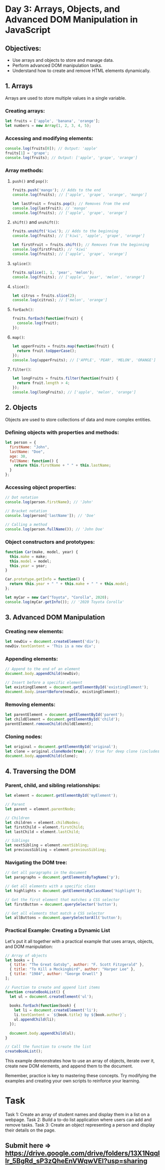 # Day 3: Arrays, Objects, and Advanced DOM Manipulation in JavaScript

## Objectives:
* Use arrays and objects to store and manage data.
* Perform advanced DOM manipulation tasks.
* Understand how to create and remove HTML elements dynamically.

## 1. Arrays

Arrays are used to store multiple values in a single variable.

### Creating arrays:

```javascript
let fruits = ['apple', 'banana', 'orange'];
let numbers = new Array(1, 2, 3, 4, 5);
```

### Accessing and modifying elements:

```javascript
console.log(fruits[0]); // Output: 'apple'
fruits[1] = 'grape';
console.log(fruits); // Output: ['apple', 'grape', 'orange']
```

### Array methods:

1. `push()` and `pop()`:
   ```javascript
   fruits.push('mango'); // Adds to the end
   console.log(fruits); // ['apple', 'grape', 'orange', 'mango']
   
   let lastFruit = fruits.pop(); // Removes from the end
   console.log(lastFruit); // 'mango'
   console.log(fruits); // ['apple', 'grape', 'orange']
   ```

2. `shift()` and `unshift()`:
   ```javascript
   fruits.unshift('kiwi'); // Adds to the beginning
   console.log(fruits); // ['kiwi', 'apple', 'grape', 'orange']
   
   let firstFruit = fruits.shift(); // Removes from the beginning
   console.log(firstFruit); // 'kiwi'
   console.log(fruits); // ['apple', 'grape', 'orange']
   ```

3. `splice()`:
   ```javascript
   fruits.splice(1, 1, 'pear', 'melon');
   console.log(fruits); // ['apple', 'pear', 'melon', 'orange']
   ```

4. `slice()`:
   ```javascript
   let citrus = fruits.slice(2);
   console.log(citrus); // ['melon', 'orange']
   ```

5. `forEach()`:
   ```javascript
   fruits.forEach(function(fruit) {
     console.log(fruit);
   });
   ```

6. `map()`:
   ```javascript
   let upperFruits = fruits.map(function(fruit) {
     return fruit.toUpperCase();
   });
   console.log(upperFruits); // ['APPLE', 'PEAR', 'MELON', 'ORANGE']
   ```

7. `filter()`:
   ```javascript
   let longFruits = fruits.filter(function(fruit) {
     return fruit.length > 4;
   });
   console.log(longFruits); // ['apple', 'melon', 'orange']
   ```

## 2. Objects

Objects are used to store collections of data and more complex entities.

### Defining objects with properties and methods:

```javascript
let person = {
  firstName: "John",
  lastName: "Doe",
  age: 30,
  fullName: function() {
    return this.firstName + " " + this.lastName;
  }
};
```

### Accessing object properties:

```javascript
// Dot notation
console.log(person.firstName); // 'John'

// Bracket notation
console.log(person['lastName']); // 'Doe'

// Calling a method
console.log(person.fullName()); // 'John Doe'
```

### Object constructors and prototypes:

```javascript
function Car(make, model, year) {
  this.make = make;
  this.model = model;
  this.year = year;
}

Car.prototype.getInfo = function() {
  return this.year + " " + this.make + " " + this.model;
};

let myCar = new Car("Toyota", "Corolla", 2020);
console.log(myCar.getInfo()); // '2020 Toyota Corolla'
```

## 3. Advanced DOM Manipulation

### Creating new elements:

```javascript
let newDiv = document.createElement('div');
newDiv.textContent = 'This is a new div';
```

### Appending elements:

```javascript
// Append to the end of an element
document.body.appendChild(newDiv);

// Insert before a specific element
let existingElement = document.getElementById('existingElement');
document.body.insertBefore(newDiv, existingElement);
```

### Removing elements:

```javascript
let parentElement = document.getElementById('parent');
let childElement = document.getElementById('child');
parentElement.removeChild(childElement);
```

### Cloning nodes:

```javascript
let original = document.getElementById('original');
let clone = original.cloneNode(true); // true for deep clone (includes children)
document.body.appendChild(clone);
```

## 4. Traversing the DOM

### Parent, child, and sibling relationships:

```javascript
let element = document.getElementById('myElement');

// Parent
let parent = element.parentNode;

// Children
let children = element.childNodes;
let firstChild = element.firstChild;
let lastChild = element.lastChild;

// Siblings
let nextSibling = element.nextSibling;
let previousSibling = element.previousSibling;
```

### Navigating the DOM tree:

```javascript
// Get all paragraphs in the document
let paragraphs = document.getElementsByTagName('p');

// Get all elements with a specific class
let highlights = document.getElementsByClassName('highlight');

// Get the first element that matches a CSS selector
let firstButton = document.querySelector('button');

// Get all elements that match a CSS selector
let allButtons = document.querySelectorAll('button');
```

### Practical Example: Creating a Dynamic List

Let's put it all together with a practical example that uses arrays, objects, and DOM manipulation:

```javascript
// Array of objects
let books = [
  { title: "The Great Gatsby", author: "F. Scott Fitzgerald" },
  { title: "To Kill a Mockingbird", author: "Harper Lee" },
  { title: "1984", author: "George Orwell" }
];

// Function to create and append list items
function createBookList() {
  let ul = document.createElement('ul');
  
  books.forEach(function(book) {
    let li = document.createElement('li');
    li.textContent = `${book.title} by ${book.author}`;
    ul.appendChild(li);
  });
  
  document.body.appendChild(ul);
}

// Call the function to create the list
createBookList();
```

This example demonstrates how to use an array of objects, iterate over it, create new DOM elements, and append them to the document.

Remember, practice is key to mastering these concepts. Try modifying the examples and creating your own scripts to reinforce your learning.


# Task 
Task 1: Create an array of student names and display them in a list on a webpage.
Task 2: Build a to-do list application where users can add and remove tasks.
Task 3: Create an object representing a person and display their details on the page.


## Submit here => https://drive.google.com/drive/folders/13X1NqqIlr_5BgRd_sP3zQheEnVWqwVEl?usp=sharing